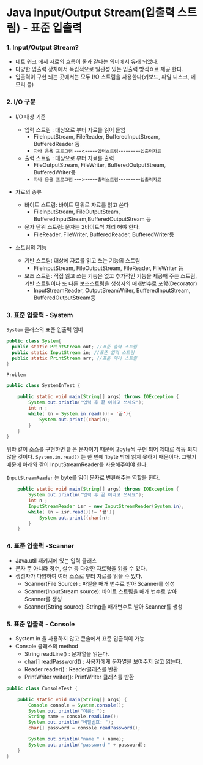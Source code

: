 # Java Input/Output Stream(입출력 스트림) - 표준 입출력

### 1. Input/Output Stream?

- 네트 워크 에서 자료의 흐름이 물과 같다는 의미에서 유래 되었다.
- 다양한 입출력 장치에서 독립적으로 일관성 있는 입출력 방식ㅇ르 제공 한다.
- 입출력이 구현 되는 곳에서는 모두 I/O 스트림을 사용한다(키보드, 파일 디스크, 메모리 등)

### 2. I/O 구분

- I/O 대상 기준 

  - 입력 스트림 : 대상으로 부터 자료를 읽어 들임
    - FileInputStream, FileReader, BufferedInputStream, BufferedReader 등
    - `자바 응용 프로그램` ---<-----`입력스트림`---------`입출력자료`
  - 출력 스트림 :  대상으로 부터 자료를 출력
    - FileOutputStream, FileWriter, BufferedOutputStream, BufferedWriter등
    - `자바 응용 프로그램` --->-----`출력스트림`---------`입출력자료`

- 자료의 종류

  - 바이트 스트림: 바이트 단위로 자료를 읽고 쓴다
    - FileInputStream, FileOutputSteam, BufferedInputStream,BufferedOutputStream 등  
  - 문자 단위 스트림: 문자는 2바이트씩 처리 해야 한다.
    - FileReader, FileWriter, BufferedReader, BufferedWriter등

- 스트림의 기능

  - 기반 스트림: 대상에 자료를 읽고 쓰는 기능의 스트림
    - FileInputStream, FileOutputStream, FileReader, FileWriter 등
  - 보조 스트림: 직접 읽고 쓰는 기능은 없고 추가적인 기능을 제공해 주는 스트림, 기반 스트림이나 또 다른 보조스트림을 생성자의 매개변수로 포함(Decorator)
    - InputStreamReader, OutputSreamWriter, BufferedInputStream, BufferedOutputStream등

  

  

### 3. 표준 입출력 - System

`System` 클래스의 표준 입출력 멤버

```java 
public class System{
  public static PrintStream out; //표준 출력 스트림
  public static InputStream in; //표준 입력 스트림
  public static PrintStream arr; //표준 에러 스트림
}
```

`Problem`

```java 
public class SystemInTest {

    public static void main(String[] args) throws IOException {
        System.out.println("입력 후 끝 이라고 쓰세요");
        int n ;
        while( (n = System.in.read())!= '끝'){
            System.out.print((char)n);
        }
    }
}
```

위와 같이 소스를 구현하면 `끝` 은 문자이기 때문에 2byte씩 구현 되어 제대로 작동 되지 않을 것이다.  `System.in.read()` 는 한 번에 1byte 밖에 읽지 못하기 때문이다. 그렇기 때문에 아래와 같이 InputStreamReader를 사용해주어야 한다. 

`InputStreamReader` 는 byte를 읽어 문자로 변환해주는 역할을 한다.

```java 
    public static void main(String[] args) throws IOException {
        System.out.println("입력 후 끝 이라고 쓰세요");
        int n ;
        InputStreamReader isr = new InputStreamReader(System.in);
        while( (n = isr.read())!= '끝'){
            System.out.print((char)n);
        }
    }
```

### 4. 표준 입출력 -Scanner 

- Java.util 패키지에 있는 입력 클래스
- 문자 뿐 아니라 정수, 실수 등 다양한 자료형을 읽을 수 있다.
- 생성자가 다양하여 여러 소스로 부터 자료를 읽을 수 있다.
  - Scanner(File Source) : 파일을 매개 변수로 받아 Scanner를 생성
  - Scanner(InputStream source): 바이트 스트림을 매개 변수로 받아 Scanner를 생성
  - Scanner(String source): String을 매개변수로 받아 Scanner를 생성

### 5. 표준 입출력 - Console 

- System.in 을 사용하지 않고 콘솔에서 표준 입출력이 가능
- Console 클래스의 method
  - String readLine() : 문자열을 읽는다.
  - char[] readPassword() : 사용자에게 문자열을 보여주지 않고 읽는다.
  - Reader reader() : Reader클래스를 반환
  - PrintWriter writer(): PrintWriter 클래스를 반환

```java 
public class ConsoleTest {

    public static void main(String[] args) {
        Console console = System.console();
        System.out.println("이름: ");
        String name = console.readLine();
        System.out.println("비밀번호: ");
        char[] password = console.readPassword();

        System.out.println("name " + name);
        System.out.println("password " + password);
    }
}
```




